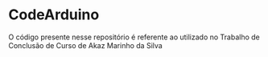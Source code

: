 # CodeArduino
O código presente nesse repositório é referente ao utilizado no Trabalho de Conclusão de Curso de Akaz Marinho da Silva
